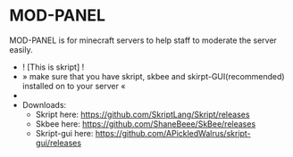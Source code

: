 # MOD-PANEL
MOD-PANEL is for minecraft servers to help staff to moderate the server easily. 
- ! [This is skript] !
- » make sure that you have skript, skbee and skirpt-GUI(recommended) installed on to your server «
-
- Downloads: 
  - Skript here: https://github.com/SkriptLang/Skript/releases
  - Skbee here: https://github.com/ShaneBeee/SkBee/releases
  - Skript-gui here: https://github.com/APickledWalrus/skript-gui/releases
